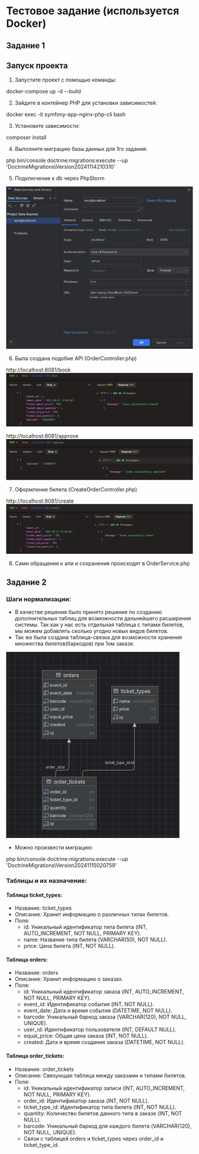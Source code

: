 # Тестовое задание (используется Docker)

## Задание 1
## Запуск проекта

1. Запустите проект с помощью команды:

docker-compose up -d --build


2. Зайдите в контейнер PHP для установки зависимостей:

docker exec -it symfony-app-nginx-php-cli bash


3. Установите зависимости:

composer install


4. Выполните миграцию базы данных для 1го задания:

php bin/console doctrine:migrations:execute --up 'DoctrineMigrations\Version20241114210310'

5. Подключение к db через PhpStorm

![img.png](img/img5.png)

6. Была создана подобие API (OrderController.php)

http://localhost:8081/book
![img.png](img/img.png)

http://localhost:8081/approve
![img.png](img/img1.png)

7. Оформление билета (CreateOrderController.php)
   
http://localhost:8081/create
![img.png](img/img3.png)

8. Сами обращения к апи и сохранения происходят в OrderService.php

## Задание 2

### Шаги нормализации:

- В качестве решения было принято решение по созданию дополнительных 
таблиц для возможности дальнейшего расширения системы. Так как у нас есть отдельная таблица с типами билетов, 
мы можем добавлять сколько угодно новых видов билетов.
- Так же была создана таблица-связка для возможности хранения множества билетов(баркодов) при 1ом заказе.

![img.png](img/img4.png)

- Можно произвести миграцию:

php bin/console doctrine:migrations:execute --up 'DoctrineMigrations\Version20241115020759'

### Таблицы и их назначение:

#### Таблица ticket_types:

- Название: ticket_types
- Описание: Хранит информацию о различных типах билетов.
- Поля:
  - id: Уникальный идентификатор типа билета (INT, AUTO_INCREMENT, NOT NULL, PRIMARY KEY).
  - name: Название типа билета (VARCHAR(50), NOT NULL).
  - price: Цена билета (INT, NOT NULL).

#### Таблица orders:

- Название: orders
- Описание: Хранит информацию о заказах.
- Поля:
  - id: Уникальный идентификатор заказа (INT, AUTO_INCREMENT, NOT NULL, PRIMARY KEY).
  - event_id: Идентификатор события (INT, NOT NULL).
  - event_date: Дата и время события (DATETIME, NOT NULL).
  - barcode: Уникальный баркод заказа (VARCHAR(120), NOT NULL, UNIQUE).
  - user_id: Идентификатор пользователя (INT, DEFAULT NULL).
  - equal_price: Общая цена заказа (INT, NOT NULL).
  - created: Дата и время создания заказа (DATETIME, NOT NULL).

#### Таблица order_tickets:

- Название: order_tickets
- Описание: Связующая таблица между заказами и типами билетов.
- Поля:
  - id: Уникальный идентификатор записи (INT, AUTO_INCREMENT, NOT NULL, PRIMARY KEY).
  - order_id: Идентификатор заказа (INT, NOT NULL).
  - ticket_type_id: Идентификатор типа билета (INT, NOT NULL).
  - quantity: Количество билетов данного типа в заказе (INT, NOT NULL).
  - barcode: Уникальный баркод для каждого билета (VARCHAR(120), NOT NULL, UNIQUE).
  - Связи с таблицей orders и ticket_types через order_id и ticket_type_id.
